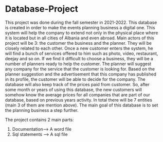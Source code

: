 # Database-Project

This project was done during the fall semester in 2021-2022.
This database is created in order to make the events planning business a digital one.
This system will help the company to extend not only in the physical place where it is located but in all cities of Albania and even abroad.
 Main actors of this project will be 3: the customer the business and the planner. They will be closely related to each other. Once a new customer enters the system, he will find a bunch of services offered to him such as photo, video, restaurant, deejay and so on. If we find it difficult to choose a business, they will be a number of planners ready to help the customer. The planner will suggest any company for the service that the customer is looking for. Based on the planner suggestion and the advertisement that this company has published in its profile, the customer will be able to decide for the company.
The database will also keep track of the prices paid from customer. So, after some month or years of using this database, the new customers will somehow know the average prices for all companies that are part of our database, based on previous years activity. 
In total there will be 7 entities (main 3 of them are mention above). 
The main goal of this database is to set the planning business a step further.


The project contains 2 main parts:

 1) Documentation--> A word file
 2) Sql statements --> A sql file
